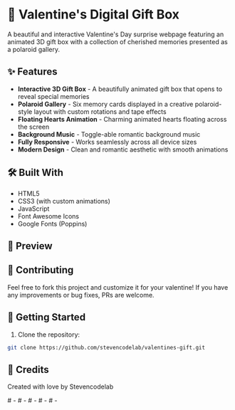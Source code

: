 # 💝 Valentine's Digital Gift Box

A beautiful and interactive Valentine's Day surprise webpage featuring an animated 3D gift box with a collection of cherished memories presented as a polaroid gallery.

## ✨ Features

- **Interactive 3D Gift Box** - A beautifully animated gift box that opens to reveal special memories
- **Polaroid Gallery** - Six memory cards displayed in a creative polaroid-style layout with custom rotations and tape effects
- **Floating Hearts Animation** - Charming animated hearts floating across the screen
- **Background Music** - Toggle-able romantic background music
- **Fully Responsive** - Works seamlessly across all device sizes
- **Modern Design** - Clean and romantic aesthetic with smooth animations

## 🛠️ Built With

- HTML5
- CSS3 (with custom animations)
- JavaScript
- Font Awesome Icons
- Google Fonts (Poppins)

## 📱 Preview

## 🤝 Contributing
Feel free to fork this project and customize it for your valentine! If you have any improvements or bug fixes, PRs are welcome.

## 🚀 Getting Started

1. Clone the repository:
```bash
git clone https://github.com/stevencodelab/valentines-gift.git
```

## 💖 Credits
Created with love by Stevencodelab



#   -  
 #   -  
 #   -  
 #   -  
 #   -  
 